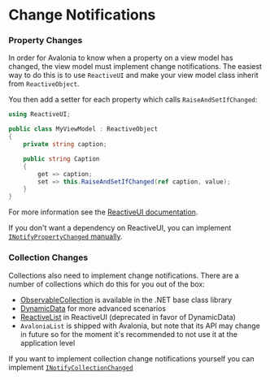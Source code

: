 # Change Notifications

### Property Changes <a id="property-changes"></a>

In order for Avalonia to know when a property on a view model has changed, the view model must implement change notifications. The easiest way to do this is to use `ReactiveUI` and make your view model class inherit from `ReactiveObject`.

You then add a setter for each property which calls `RaiseAndSetIfChanged`:

```csharp
using ReactiveUI;

public class MyViewModel : ReactiveObject
{
    private string caption;

    public string Caption
    {
        get => caption;
        set => this.RaiseAndSetIfChanged(ref caption, value);
    }
}
```

For more information see the [ReactiveUI documentation](https://reactiveui.net/docs/handbook/view-models/).

If you don't want a dependency on ReactiveUI, you can implement [`INotifyPropertyChanged` manually](https://docs.microsoft.com/en-us/dotnet/api/system.componentmodel.inotifypropertychanged).

### Collection Changes <a id="collection-changes"></a>

Collections also need to implement change notifications. There are a number of collections which do this for you out of the box:

* [ObservableCollection](https://docs.microsoft.com/en-us/dotnet/api/system.collections.objectmodel.observablecollection-1) is available in the .NET base class library
* [DynamicData](https://github.com/reactiveui/DynamicData) for more advanced scenarios
* [ReactiveList](https://reactiveui.net/docs/handbook/obsolete/collections/reactive-list) in ReactiveUI \(deprecated in favor of DynamicData\)
* `AvaloniaList` is shipped with Avalonia, but note that its API may change in future so for the moment it's recommended to not use it at the application level

If you want to implement collection change notifications yourself you can implement [`INotifyCollectionChanged`](https://docs.microsoft.com/en-us/dotnet/api/system.collections.specialized.inotifycollectionchanged)

